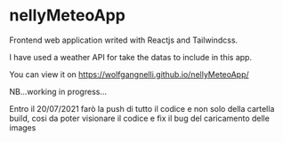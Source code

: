 # nellyMeteoApp
Frontend web application writed with Reactjs and Tailwindcss.

I have used a weather API for take the datas to include in this app.

You can view it on https://wolfgangnelli.github.io/nellyMeteoApp/

NB...working in progress...

Entro il 20/07/2021 farò la push di tutto il codice e non solo della cartella build, cosi da poter visionare il codice e fix il bug del caricamento delle images
